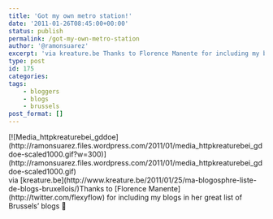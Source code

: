 ```yaml
---
title: 'Got my own metro station!'
date: '2011-01-26T08:45:00+00:00'
status: publish
permalink: /got-my-own-metro-station
author: '@ramonsuarez'
excerpt: 'via kreature.be Thanks to Florence Manente for including my blogs in her great list of Brussels'' blogs :)'
type: post
id: 175
categories:
tags:
    - bloggers
    - blogs
    - brussels
post_format: []
---
```

<div class="p_embed p_image_embed">[![Media_httpkreaturebei_gddoe](http://ramonsuarez.files.wordpress.com/2011/01/media_httpkreaturebei_gddoe-scaled1000.gif?w=300)](http://ramonsuarez.files.wordpress.com/2011/01/media_httpkreaturebei_gddoe-scaled1000.gif)</div>via [kreature.be](http://www.kreature.be/2011/01/25/ma-blogosphre-liste-de-blogs-bruxellois/)</div>Thanks to [Florence Manente](http://twitter.com/flexyflow) for including my blogs in her great list of Brussels’ blogs 🙂

</div>